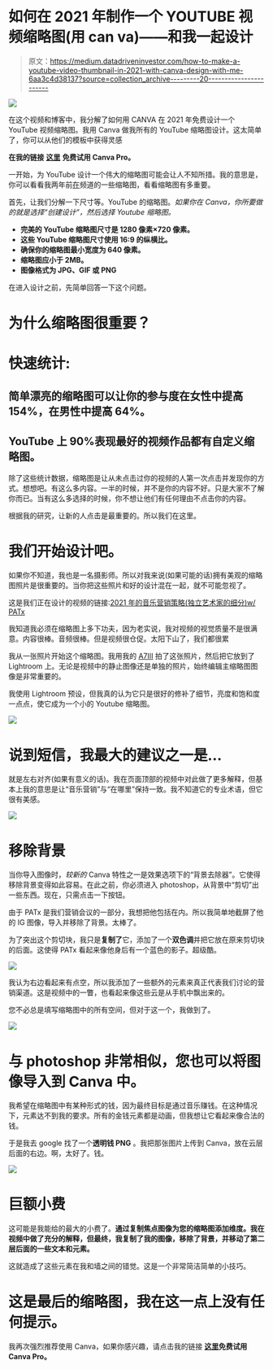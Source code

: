 # 如何在 2021 年制作一个 YOUTUBE 视频缩略图(用 can va)——和我一起设计

> 原文：<https://medium.datadriveninvestor.com/how-to-make-a-youtube-video-thumbnail-in-2021-with-canva-design-with-me-6aa3c4d38137?source=collection_archive---------20----------------------->

![](img/8b83b90d182b00cef069d9e6d661ab05.png)

在这个视频和博客中，我分解了如何用 CANVA 在 2021 年免费设计一个 YouTube 视频缩略图。我用 Canva 做我所有的 YouTube 缩略图设计。这太简单了，你可以从他们的模板中获得灵感

**在我的链接** [**这里**](https://partner.canva.com/c/2662391/647168/10068) **免费试用 Canva Pro。**

一开始，为 YouTube 设计一个伟大的缩略图可能会让人不知所措。我的意思是，你可以看看我两年前[在](https://www.youtube.com/channel/UCmqe0lYOIUKfOkV-xXCxmYA)频道的一些缩略图，看看缩略图有多重要。

首先，让我们分解一下尺寸等。YouTube 的缩略图。*如果你在 Canva，你所要做的就是选择“创建设计”，然后选择 Youtube 缩略图。*

*   **完美的 YouTube 缩略图尺寸是 1280 像素×720 像素。**
*   **这些 YouTube 缩略图尺寸使用 16:9 的纵横比。**
*   **确保你的缩略图最小宽度为 640 像素。**
*   **缩略图应小于 2MB。**
*   **图像格式为 JPG、GIF 或 PNG**

在进入设计之前，先简单回答一下这个问题。

# 为什么缩略图很重要？

# 快速统计:

## 简单漂亮的缩略图可以让你的参与度在女性中提高 154%，在男性中提高 64%。

## YouTube 上 90%表现最好的视频作品都有自定义缩略图。

除了这些统计数据，缩略图是让从未点击过你的视频的人第一次点击并发现你的方式。想想吧。有这么多内容。一半的时候，并不是你的内容不好。只是大家不了解你而已。当有这么多选择的时候，你不想让他们有任何理由不点击你的内容。

根据我的研究，让新的人点击是最重要的。所以我们在这里。

# 我们开始设计吧。

如果你不知道，我也是一名摄影师。所以对我来说(如果可能的话)拥有美观的缩略图照片是很重要的。当你把这些照片和好的设计混在一起，就不可能忽视了。

这是我们正在设计的视频的链接:[2021 年的音乐营销策略(独立艺术家的细分)w/ PATx](https://www.youtube.com/watch?v=WjYpdpaczcU)

我知道我必须在缩略图上多下功夫，因为老实说，我对视频的视觉质量不是很满意。内容很棒。音频很棒。但是视频很仓促。太阳下山了，我们都很累

我从一张照片开始这个缩略图。我用我的 [A7III](https://www.amazon.com/gp/product/B07B43WPVK?ie=UTF8&tag=thecoleconnor-20&camp=1789&linkCode=xm2&creativeASIN=B07B43WPVK) 拍了这张照片，然后把它放到了 Lightroom 上。无论是视频中的静止图像还是单独的照片，始终编辑主缩略图图像是非常重要的。

我使用 Lightroom 预设，但我真的认为它只是很好的修补了细节，亮度和饱和度一点点，使它成为一个小的 Youtube 缩略图。

![](img/c95859f741b72cde073a50d0eb09062a.png)

# 说到短信，我最大的建议之一是…

就是左右对齐(如果有意义的话)。我在页面顶部的视频中对此做了更多解释，但基本上我的意思是让“音乐营销”与“在哪里”保持一致。我不知道它的专业术语，但它很有美感。

![](img/3f60744227e9cdc9894e25c6c02ef206.png)

# 移除背景

当你导入图像时，*较新的* Canva 特性之一是效果选项下的“背景去除器”。它使得移除背景变得如此容易。在此之前，你必须进入 photoshop，从背景中“剪切”出一些东西。现在，只需点击一下按钮。

由于 PATx 是我们营销会议的一部分，我想把他包括在内。所以我简单地截屏了他的 IG 图像，导入并移除了背景。太棒了。

为了突出这个剪切块，我只是**复制了**它，添加了一个**双色调**并把它放在原来剪切块的后面。这使得 PATx 看起来像他身后有一个蓝色的影子。超级酷。

![](img/90dcf29865d790da2f762c3f8b2ba76e.png)

我认为右边看起来有点空，所以我添加了一些额外的元素来真正代表我们讨论的营销渠道。这是视频中的一瞥，也看起来像这些云是从手机中飘出来的。

您不必总是填写缩略图中的所有空间，但对于这一个，我做到了。

![](img/46102cccc0cba5abb3b79cb23b21c63c.png)

# 与 photoshop 非常相似，您也可以将图像导入到 Canva 中。

我希望在缩略图中有某种形式的钱，因为最终目标是通过音乐赚钱。在这种情况下，元素达不到我的要求。所有的金钱元素都是动画，但我想让它看起来像合法的钱。

于是我去 google 找了一个**透明钱 PNG** 。我把那张图片上传到 Canva，放在云层后面的右边。啊，太好了。钱。

![](img/1babb8dc2af8fff4daf614a255d8c0ce.png)

# 巨额小费

这可能是我能给的最大的小费了。**通过复制焦点图像为您的缩略图添加维度。我在视频中做了充分的解释，但最终，我复制了我的图像，移除了背景，并移动了第二层后面的一些文本和元素。**

这就造成了这些元素在我和墙之间的错觉。这是一个非常简洁简单的小技巧。

# 这是最后的缩略图，我在这一点上没有任何提示。

我再次强烈推荐使用 Canva，如果你感兴趣，请点击我的链接 [**这里**](https://partner.canva.com/c/2662391/647168/10068)****免费试用 Canva Pro。****
